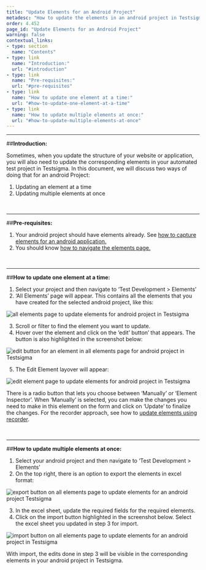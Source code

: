 ```yaml
---
title: "Update Elements for an Android Project"
metadesc: "How to update the elements in an android project in Testsigma."
order: 4.452
page_id: "Update Elements for an Android Project"
warning: false
contextual_links:
- type: section
  name: "Contents"
- type: link
  name: "Introduction:"
  url: "#introduction"
- type: link
  name: "Pre-requisites:"
  url: "#pre-requisites"
- type: link
  name: "How to update one element at a time:"
  url: "#how-to-update-one-element-at-a-time"
- type: link
  name: "How to update multiple elements at once:"
  url: "#how-to-update-multiple-elements-at-once"
---
```



---
##**Introduction:**

Sometimes, when you update the structure of your website or application, you will also need to update the corresponding elements in your automated test project in Testsigma. In this document, we will discuss two ways of doing that for an android Project:
 1. Updating an element at a time
 2. Updating multiple elements at once

&emsp;

---
##**Pre-requisites:**

 1. Your android project should have elements already. See [how to capture elements for an android application.](https://testsigma.com/docs/elements/android-apps/record-multiple-elements/)
 2. You should know [how to navigate the elements page.](https://testsigma.com/docs/elements/web-apps/overview/)

&emsp;

---
##**How to update one element at a time:**

 1. Select your project and then navigate to ‘Test Development > Elements’
 2. ‘All Elements’ page will appear. This contains all the elements that you have created for the selected android project, like this:

![all elements page to update elements for android project in Testsigma](https://docs.testsigma.com/images/update-elements/all-elements-page-update-elements-android-testsigma.png)

 3. Scroll or filter to find the element you want to update.
 4. Hover over the element and click on the ‘edit’ button’ that appears. The button is also highlighted in the screenshot below:

![edit button for an element in all elements page for android project in Testsigma](https://docs.testsigma.com/images/update-elements/edit-button-for-an-element-in-all-elements-android-testsigma.png)

 5. The Edit Element layover will appear:
   
![edit element page to update elements for android project in Testsigma](https://docs.testsigma.com/images/update-elements/edit-element-page-update-elements-android-testsigma.png)

There is a radio button that lets you choose between ‘Manually’ or ‘Element Inspector’. When ‘Manually’ is selected, you can make the changes you need to make in this element on the form and click on ‘Update’ to finalize the changes. For the recorder approach, see how to [update elements using recorder](https://testsigma.com/docs/test-cases/create-steps-recorder/android-apps/update-elements/).

&emsp;

---
##**How to update multiple elements at once:**

 1. Select your android project and then navigate to ‘Test Development > Elements’
 2. On the top right, there is an option to export the elements in excel format:

![export button on all elements page to update elements for an android project Testsigma](https://docs.testsigma.com/images/update-elements/export-button-all-elements-page-update-elements-android-testsigma.png)

 3. In the excel sheet, update the required fields for the required elements.
 4. Click on the import button highlighted in the screenshot below. Select the excel sheet you updated in step 3 for import.

![import button on all elements page to update elements for an android project in Testsigma](https://docs.testsigma.com/images/update-elements/import-button-all-elements-page-update-elements-android-testsigma.png)

With import, the edits done in step 3 will be visible in the corresponding elements in your android project in Testsigma.







